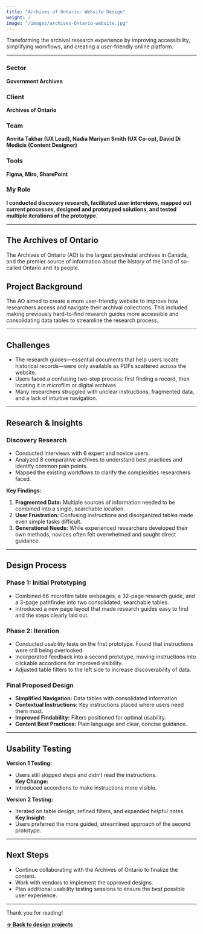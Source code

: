 ```yaml
---
title: "Archives of Ontario: Website Design"
weight: 2
image: "/images/archives-Ontario-website.jpg"
---
```


Transforming the archival research experience by improving accessibility, simplifying workflows, and creating a user-friendly online platform.

---

### Sector
**Government Archives**

### Client
**Archives of Ontario**

### Team
**Amrita Takhar (UX Lead), Nadia Mariyan Smith (UX Co-op), David Di Medicis (Content Designer)**

### Tools
**Figma, Miro, SharePoint**

### My Role
**I conducted discovery research, facilitated user interviews, mapped out current processes, designed and prototyped solutions, and tested multiple iterations of the prototype.**

---

## The Archives of Ontario

The Archives of Ontario (AO) is the largest provincial archives in Canada, and the premier source of information about the history of the land of so-called Ontario and its people.

## Project Background

The AO aimed to create a more user-friendly website to improve how researchers access and navigate their archival collections. This included making previously hard-to-find research guides more accessible and consolidating data tables to streamline the research process.

---

## Challenges

- The research guides—essential documents that help users locate historical records—were only available as PDFs scattered across the website.
- Users faced a confusing two-step process: first finding a record, then locating it in microfilm or digital archives.
- Many researchers struggled with unclear instructions, fragmented data, and a lack of intuitive navigation.

---

## Research & Insights

### Discovery Research
- Conducted interviews with 6 expert and novice users.
- Analyzed 8 comparative archives to understand best practices and identify common pain points.
- Mapped the existing workflows to clarify the complexities researchers faced.

**Key Findings:**
1. **Fragmented Data:** Multiple sources of information needed to be combined into a single, searchable location.
2. **User Frustration:** Confusing instructions and disorganized tables made even simple tasks difficult.
3. **Generational Needs:** While experienced researchers developed their own methods, novices often felt overwhelmed and sought direct guidance.

---

## Design Process

### Phase 1: Initial Prototyping
- Combined 66 microfilm table webpages, a 32-page research guide, and a 3-page pathfinder into two consolidated, searchable tables.
- Introduced a new page layout that made research guides easy to find and the steps clearly laid out.

### Phase 2: Iteration
- Conducted usability tests on the first prototype. Found that instructions were still being overlooked.
- Incorporated feedback into a second prototype, moving instructions into clickable accordions for improved visibility.
- Adjusted table filters to the left side to increase discoverability of data.

### Final Proposed Design
- **Simplified Navigation:** Data tables with consolidated information.
- **Contextual Instructions:** Key instructions placed where users need them most.
- **Improved Findability:** Filters positioned for optimal usability.
- **Content Best Practices:** Plain language and clear, concise guidance.

---

## Usability Testing

**Version 1 Testing:**  
- Users still skipped steps and didn’t read the instructions.  
**Key Change:**  
- Introduced accordions to make instructions more visible.

**Version 2 Testing:**  
- Iterated on table design, refined filters, and expanded helpful notes.  
**Key Insight:**  
- Users preferred the more guided, streamlined approach of the second prototype.

---

## Next Steps
- Continue collaborating with the Archives of Ontario to finalize the content.
- Work with vendors to implement the approved designs.
- Plan additional usability testing sessions to ensure the best possible user experience.

---

Thank you for reading! 

[**→ Back to design projects**](https://nadiamariyan.ca/design)